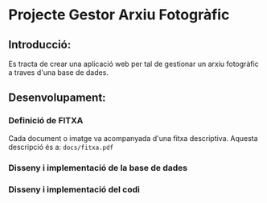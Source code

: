 # Projecte Gestor Arxiu Fotogràfic

## Introducció: 

Es tracta de crear una aplicació web per tal de gestionar un arxiu fotogràfic a traves d'una base de dades.

## Desenvolupament:

### Definició de FITXA

Cada document o imatge va acompanyada d'una fitxa descriptiva. Aquesta descripció és a: `docs/fitxa.pdf`

### Disseny i implementació de la base de dades

### Disseny i implementació del codi
 

